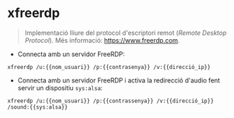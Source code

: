 # xfreerdp

> Implementació lliure del protocol d'escriptori remot (_Remote Desktop Protocol_).
> Més informació: <https://www.freerdp.com>.

- Connecta amb un servidor FreeRDP:

`xfreerdp /u:{{nom_usuari}} /p:{{contrasenya}} /v:{{direcció_ip}}`

- Connecta amb un servidor FreeRDP i activa la redirecció d'audio fent servir un dispositiu `sys:alsa`:

`xfreerdp /u:{{nom_usuari}} /p:{{contrassenya}} /v:{{direcció_ip}} /sound:{{sys:alsa}}`
